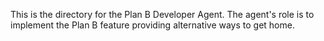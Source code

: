 This is the directory for the Plan B Developer Agent. The agent's role is to implement the Plan B feature providing alternative ways to get home.
